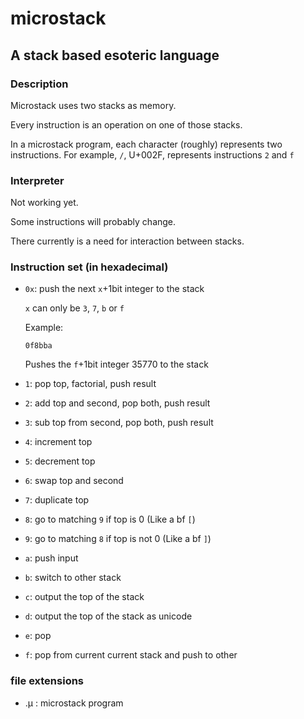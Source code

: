 # microstack
## A stack based esoteric language

### Description

Microstack uses two stacks as memory.

Every instruction is an operation on one of those stacks.

In a microstack program, each character (roughly) represents two instructions.
For example, `/`, U+002F, represents instructions `2` and `f`

### Interpreter

Not working yet.

Some instructions will probably change.

There currently is a need for interaction between stacks.

### Instruction set (in hexadecimal)

- `0x`: push the next `x`+1bit integer to the stack

    `x` can only be `3`, `7`, `b` or `f`

    Example:

    ```0f8bba```

    Pushes the `f`+1bit integer 35770 to the stack
- `1`: pop top, factorial, push result
- `2`: add top and second, pop both, push result
- `3`: sub top from second, pop both, push result
- `4`: increment top
- `5`: decrement top
- `6`: swap top and second
- `7`: duplicate top
- `8`: go to matching `9` if top is 0 (Like a bf `[`)
- `9`: go to matching `8` if top is not 0 (Like a bf `]`)
- `a`: push input
- `b`: switch to other stack
- `c`: output the top of the stack
- `d`: output the top of the stack as unicode
- `e`: pop
- `f`: pop from current current stack and push to other

### file extensions
- .µ    : microstack program